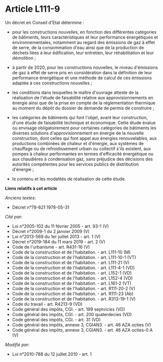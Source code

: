 # Article L111-9

Un décret en Conseil d'Etat détermine :

- pour les constructions nouvelles, en fonction des différentes catégories de bâtiments, leurs caractéristiques et leur
performance énergétiques et environnementales, notamment au regard des émissions de gaz à effet de serre, de la consommation
d'eau ainsi que de la production de déchets liées à leur édification, leur entretien, leur réhabilitation et leur
démolition ;

- à partir de 2020, pour les constructions nouvelles, le niveau d'émissions de gaz à effet de serre pris en considération
dans la définition de leur performance énergétique et une méthode de calcul de ces émissions adaptée à ces constructions
nouvelles ;

- les conditions dans lesquelles le maître d'ouvrage atteste de la réalisation de l'étude de faisabilité relative aux
approvisionnements en énergie ainsi que de la prise en compte de la réglementation thermique au moment du dépôt du dossier de
demande de permis de construire ;  

- les catégories de bâtiments qui font l'objet, avant leur construction, d'une étude de faisabilité technique et économique.
Cette étude évalue ou envisage obligatoirement pour certaines catégories de bâtiments les diverses solutions
d'approvisionnement en énergie de la nouvelle construction, dont celles qui font appel aux énergies renouvelables, aux
productions combinées de chaleur et d'énergie, aux systèmes de chauffage ou de refroidissement urbain ou collectif s'ils
existent, aux pompes à chaleur performantes en termes d'efficacité énergétique ou aux chaudières à condensation gaz, sans
préjudice des décisions des autorités compétentes pour les services publics de distribution d'énergie ;

- le contenu et les modalités de réalisation de cette  étude.

**Liens relatifs à cet article**

_Anciens textes_:

  - Décret n°78-621 1978-05-31

_Cité par_:

  - Loi n°2005-102 du 11 février 2005 - art. 93-1 (V)
  - Décret n°2009-1 du 2 janvier 2009 (V)
  - Loi n°2013-569 du 1er juillet 2013 - art. 1 (V)
  - Décret n°2019-184 du 11 mars 2019 - art. 2 (V)
  - Code de l'urbanisme - art. R431-16 (V)
  - Code de la construction et de l'habitation. - art. L111-10 (M)
  - Code de la construction et de l'habitation. - art. L111-10-1 (VT)
  - Code de la construction et de l'habitation. - art. L111-21 (V)
  - Code de la construction et de l'habitation. - art. L111-4-1 (VD)
  - Code de la construction et de l'habitation. - art. L152-1 (VD)
  - Code de la construction et de l'habitation. - art. L152-4 (VD)
  - Code de la construction et de l'habitation. - art. L161-2 (VT)
  - Code de la construction et de l'habitation. - art. R111-20-2 (V)
  - Code de la construction et de l'habitation. - art. R111-23 (Ab)
  - Code de la construction et de l'habitation. - art. R313-19-1 (V)
  - Code du travail - art. R4213-9 (VD)
  - Code général des impôts, CGI. - art. 199 septvicies (VD)
  - Code général des impôts, CGI. - art. 200 quaterdecies (VD)
  - Code général des impôts, CGI. - art. 31 (VD)
  - Code général des impôts, annexe 3, CGIAN3. - art. 46 AZA octies (V)
  - Code général des impôts, annexe 3, CGIAN3. - art. 46 AZA octies-0 A (V)

_Modifié par_:

  - Loi n°2010-788 du 12 juillet 2010 - art. 1
